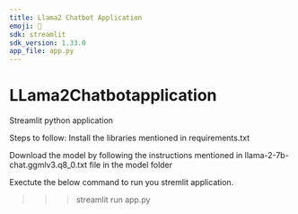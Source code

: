 ```yaml
---
title: Llama2 Chatbot Application
emoji: 🤖
sdk: streamlit
sdk_version: 1.33.0
app_file: app.py
---
```


# LLama2Chatbotapplication
Streamlit python application

Steps to follow:
Install the libraries mentioned in requirements.txt

Download the model by following the instructions mentioned in llama-2-7b-chat.ggmlv3.q8_0.txt file in the model folder

Exectute the below command to run you stremlit application.

>>> streamlit run app.py



